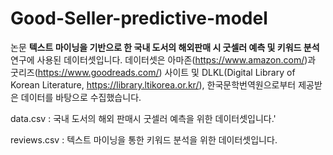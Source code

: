 # Good-Seller-predictive-model

논문 <b>텍스트 마이닝을 기반으로 한 국내 도서의 해외판매 시 굿셀러 예측 및 키워드 분석</b> 연구에 사용된 데이터셋입니다. 
데이터셋은 아마존(https://www.amazon.com/)과 굿리즈(https://www.goodreads.com/) 사이트 및  DLKL(Digital Library of Korean Literature, https://library.ltikorea.or.kr/), 한국문학번역원으로부터 제공받은 데이터를 바탕으로 수집했습니다. 

data.csv : 국내 도서의 해외 판매시 굿셀러 예측을 위한 데이터셋입니다.'

reviews.csv : 텍스트 마이닝을 통한 키워드 분석을 위한 데이터셋입니다.


